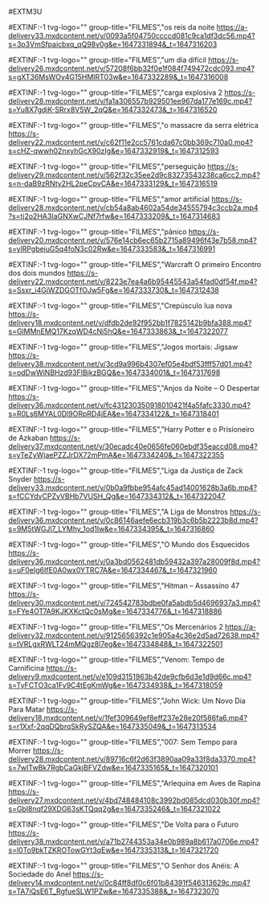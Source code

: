 
#EXTM3U

#EXTINF:-1 tvg-logo="" group-title="FILMES","os reis da noite
https://a-delivery33.mxdcontent.net/v/0093a5f04750ccccd081c9ca1df3dc56.mp4?s=3p3VmSfpaicbxq_qQ98v0g&e=1647331894&_t=1647316203

#EXTINF:-1 tvg-logo="" group-title="FILMES","um dia difícil
https://s-delivery26.mxdcontent.net/v/57208f6bb32f0e1f084f749472cdc093.mp4?s=gXT36MsWOv4G15HMIRT03w&e=1647332289&_t=1647316008


#EXTINF:-1 tvg-logo="" group-title="FILMES","carga explosiva 2
https://s-delivery28.mxdcontent.net/v/fa1a306557b929501ee967da177e169c.mp4?s=Yu8X7gdjK-SRrx8V5W_2qQ&e=1647332473&_t=1647316520


#EXTINF:-1 tvg-logo="" group-title="FILMES","o massacre da serra elétrica
https://s-delivery22.mxdcontent.net/v/c62f11e2cc5761cda67c0bb369c710a0.mp4?s=cHZ-qwwh02nxyhGcX90zIg&e=1647332919&_t=1647312593

#EXTINF:-1 tvg-logo="" group-title="FILMES","perseguição
https://s-delivery29.mxdcontent.net/v/562f32c35ee2d9c83273543238ca6cc2.mp4?s=n-daB9zRNty2HL2peCpvCA&e=1647333129&_t=1647316519


#EXTINF:-1 tvg-logo="" group-title="FILMES","amor artificial
https://s-delivery28.mxdcontent.net/v/cb54a8ab4602a54de34555794c3ccb2a.mp4?s=tj2o2HA3IaGNXwCJNf7rfw&e=1647333209&_t=1647314683


#EXTINF:-1 tvg-logo="" group-title="FILMES","pânico
https://s-delivery20.mxdcontent.net/v/576e14cb6ec65b2715a89496f43e7b58.mp4?s=ylRPgbejuG5q4foN3c02Rw&e=1647333583&_t=1647316991



#EXTINF:-1 tvg-logo="" group-title="FILMES","Warcraft O primeiro Encontro dos dois mundos
https://s-delivery22.mxdcontent.net/v/8223e7ea4a6b95445543a54fad0df54f.mp4?s=Ssxr_i4GiWZDGOTfOJw5Fg&e=1647333730&_t=1647312438


#EXTINF:-1 tvg-logo="" group-title="FILMES","Crepúsculo lua nova
https://s-delivery18.mxdcontent.net/v/dfdb2de92f952bb1f7825142b9bfa388.mp4?s=GlMMnEMQ17KzqWD4cNi5hQ&e=1647333863&_t=1647322077


#EXTINF:-1 tvg-logo="" group-title="FILMES","Jogos mortais: Jigsaw
https://s-delivery38.mxdcontent.net/v/3cd9a996b4307ef05e4bdf53fff57d01.mp4?s=odDwWiNBHzd93FIBjkzBGQ&e=1647334001&_t=1647317698



#EXTINF:-1 tvg-logo="" group-title="FILMES","Anjos da Noite – O Despertar
https://s-delivery36.mxdcontent.net/v/fc431230350918010421f4a5fafc3330.mp4?s=R0Ls6MYAL0Dl9ORpRD4jEA&e=1647334122&_t=1647318401

#EXTINF:-1 tvg-logo="" group-title="FILMES","Harry Potter e o Prisioneiro de Azkaban
https://s-delivery37.mxdcontent.net/v/30ecadc40e0656fe060ebdf35eaccd08.mp4?s=yTeZyWjaePZZJrDX72mPmA&e=1647334240&_t=1647322355

#EXTINF:-1 tvg-logo="" group-title="FILMES","Liga da Justiça de Zack Snyder
https://s-delivery33.mxdcontent.net/v/0b0a9fbbe954afc45ad14001628b3a6b.mp4?s=fCCYdvCPZvVBHb7VUSH_Qg&e=1647334312&_t=1647322047

#EXTINF:-1 tvg-logo="" group-title="FILMES","A Liga de Monstros
https://s-delivery36.mxdcontent.net/v/0c86146aefe6ecb319b3c6b5b2223b8d.mp4?s=9M5tWGJl7_LYMhy_1od1Iw&e=1647334395&_t=1647316860


#EXTINF:-1 tvg-logo="" group-title="FILMES","O Mundo dos Esquecidos
https://s-delivery36.mxdcontent.net/v/0a3bd0562481db59432a397a28009f8d.mp4?s=uF0eIg6IfE0A0wx0YTRC7A&e=1647334467&_t=1647321960

#EXTINF:-1 tvg-logo="" group-title="FILMES","Hitman – Assassino 47
https://s-delivery30.mxdcontent.net/v/724542783bdbe0fa5abdb5d4696937a3.mp4?s=FYe4OT7A9KJKXKctQc0sMg&e=1647334776&_t=1647318886

#EXTINF:-1 tvg-logo="" group-title="FILMES","Os Mercenários 2
https://a-delivery32.mxdcontent.net/v/9125656392c1e905a4c36e2d5ad72638.mp4?s=tVRLgxRWLT24mMQgz8l7eg&e=1647334848&_t=1647322501

#EXTINF:-1 tvg-logo="" group-title="FILMES","Venom: Tempo de Carnificina
https://s-delivery9.mxdcontent.net/v/e109d3151963b42de9cfb6d3e1d9d66c.mp4?s=TyFCTO3ca1Fv9C4tEgKmWg&e=1647334938&_t=1647318059

#EXTINF:-1 tvg-logo="" group-title="FILMES","John Wick: Um Novo Dia Para Matar
https://s-delivery18.mxdcontent.net/v/1fef309649ef8eff237e28e20f586fa6.mp4?s=r1Xxf-2qqDQbrqSkRySZQA&e=1647335049&_t=1647313534

#EXTINF:-1 tvg-logo="" group-title="FILMES","007: Sem Tempo para Morrer
https://s-delivery28.mxdcontent.net/v/89716c6f2d63f3890aa09a33f8da3370.mp4?s=7wITwBk7RgbCaGkjBFVZdw&e=1647335165&_t=1647320101

#EXTINF:-1 tvg-logo="" group-title="FILMES","Arlequina em Aves de Rapina
https://s-delivery27.mxdcontent.net/v/4bd748484108c3992bd085dcd030b30f.mp4?s=Gbl8nqf29XDG63sKTQqq2g&e=1647335246&_t=1647321022


#EXTINF:-1 tvg-logo="" group-title="FILMES","De Volta para o Futuro
https://s-delivery38.mxdcontent.net/v/a71b2744353a34e0b989a8b617a0706e.mp4?s=l0To9bkTZKROTowGYt3qEw&e=1647335313&_t=1647321720

#EXTINF:-1 tvg-logo="" group-title="FILMES","O Senhor dos Anéis: A Sociedade do Anel
https://s-delivery14.mxdcontent.net/v/0c84ff8df0c6f01b84391f546313629c.mp4?s=TA7iQsE6T_RgfueSLW1PZw&e=1647335388&_t=1647323070

